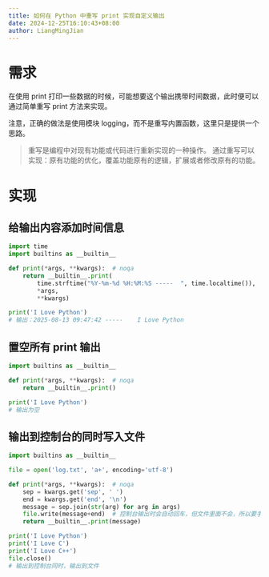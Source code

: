 ```yaml
---
title: 如何在 Python 中重写 print 实现自定义输出
date: 2024-12-25T16:10:43+08:00
author: LiangMingJian
---
```


# 需求

在使用 print 打印一些数据的时候，可能想要这个输出携带时间数据，此时便可以通过简单重写 print 方法来实现。

注意，正确的做法是使用模块 logging，而不是重写内置函数，这里只是提供一个思路。

> 重写是编程中对现有功能或代码进行重新实现的一种操作。 通过重写可以实现：原有功能的优化，覆盖功能原有的逻辑，扩展或者修改原有的功能。

# 实现

## 给输出内容添加时间信息

```python
import time
import builtins as __builtin__

def print(*args, **kwargs):  # noqa
    return __builtin__.print(
        time.strftime("%Y-%m-%d %H:%M:%S -----  ", time.localtime()),
        *args,
        **kwargs)

print('I Love Python')
# 输出：2025-08-13 09:47:42 -----    I Love Python
```

## 置空所有 print 输出

```python
import builtins as __builtin__

def print(*args, **kwargs):  # noqa
    return __builtin__.print()

print('I Love Python')
# 输出为空
```

## 输出到控制台的同时写入文件

```python
import builtins as __builtin__

file = open('log.txt', 'a+', encoding='utf-8')

def print(*args, **kwargs):  # noqa
    sep = kwargs.get('sep', ' ')
    end = kwargs.get('end', '\n')
    message = sep.join(str(arg) for arg in args)
    file.write(message+end)  # 控制台输出时会自动回车，但文件里面不会，所以要手动加入
    return __builtin__.print(message)

print('I Love Python')
print('I Love C')
print('I Love C++')
file.close()
# 输出到控制台同时，输出到文件
```
